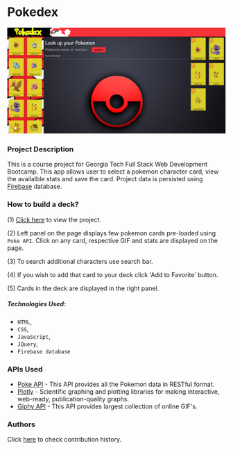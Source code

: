 # Pokedex

![](assets/Images/Pokedex.PNG)


### Project Description 
This is a course project for Georgia Tech Full Stack Web Development Bootcamp.
This app allows user to select a pokemon character card, view the availalble stats and save the card.
Project data is persisted using [Firebase](https://firebase.google.com) database.

### How to build a deck?
(1) [Click here](https://pshegde123.github.io/pokedex.github.io/) to view the project.

(2) Left panel on the page displays few pokemon cards pre-loaded using `Poke API`. Click on any card, respective GIF and stats are displayed on the page.

(3) To search additional characters use search bar.

(4) If you wish to add that card to your deck click 'Add to Favorite' button.

(5) Cards in the deck are displayed in the right panel.

##### Technologies Used:
* `HTML`,
* `CSS`,
* `JavaScript`,
* `JQuery`,
* `Firebase database`
  
### APIs Used 
* [Poke API](pokeapi.co) - This API provides all the Pokemon data in RESTful format. 
* [Plotly](plot.ly) - Scientific graphing and plotting libraries for making interactive, web-ready, publication-quality graphs.
* [Giphy API](giphy.com) - This API provides largest collection of online GIF's. 

### Authors
Click [here](https://github.com/pshegde123/pokedex.github.io/graphs/contributors) to check contribution history.
